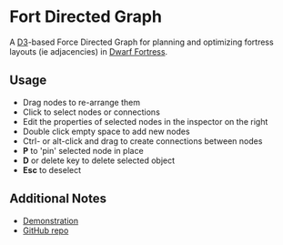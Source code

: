 # Fort Directed Graph

A [D3](https://d3js.org)-based Force Directed Graph for planning and optimizing fortress layouts (ie adjacencies) in [Dwarf Fortress](http://www.bay12games.com/dwarves/).

## Usage

- Drag nodes to re-arrange them
- Click to select nodes or connections
- Edit the properties of selected nodes in the inspector on the right
- Double click empty space to add new nodes
- Ctrl- or alt-click and drag to create connections between nodes
- **P** to 'pin' selected node in place
- **D** or delete key to delete selected object
- **Esc** to deselect

## Additional Notes

* [Demonstration](https://bl.ocks.org/weslord/355d8fdd7011f657b836d5591c9e30df)
* [GitHub repo](https://github.com/weslord/FortGraph)
